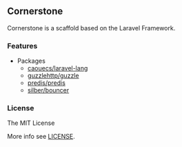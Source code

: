## Cornerstone

Cornerstone is a scaffold based on the Laravel Framework.

### Features

-   Packages
    -   [caouecs/laravel-lang](https://github.com/caouecs/laravel-lang)
    -   [guzzlehttp/guzzle](https://github.com/guzzle/guzzle)
    -   [predis/predis](https://github.com/nrk/predis)
    -   [silber/bouncer](https://github.com/JosephSilber/bouncer)

### License

The MIT License

More info see [LICENSE](LICENSE).
